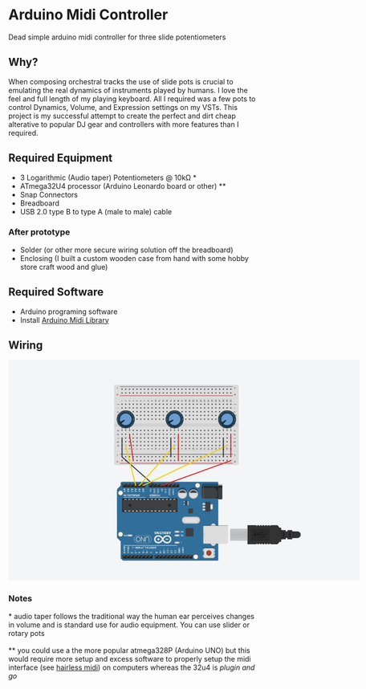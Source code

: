 # Arduino Midi Controller
Dead simple arduino midi controller for three slide potentiometers

## Why?
When composing orchestral tracks the use of slide pots is crucial to emulating the real dynamics of instruments played by humans. I love the feel and full length of my playing keyboard. All I required was a few pots to control Dynamics, Volume, and Expression settings on my VSTs. This project is my successful attempt to create the perfect and dirt cheap alterative to  popular DJ gear and controllers with more features than I required.

## Required Equipment 
- 3 Logarithmic (Audio taper) Potentiometers @ 10kΩ *
- ATmega32U4 processor (Arduino Leonardo board or other) **
- Snap Connectors
- Breadboard
- USB 2.0 type B to type A (male to male) cable
### After prototype
- Solder (or other more secure wiring solution off the breadboard)
- Enclosing (I built a custom wooden case from hand with some hobby store craft wood and glue)

## Required Software 
- Arduino programing software
- Install [Arduino Midi Library](https://www.arduino.cc/en/Reference/MIDIUSB) 


## Wiring
<img src="./wiring.JPG" style="max-width: 700px !important; width: 100vw;" />


### Notes
\* audio taper follows the traditional way the human ear perceives changes in volume and is standard use for audio equipment. You can use slider or rotary pots
\
\
\** you could use a the more popular atmega328P (Arduino UNO) but this would require more setup and excess software to properly setup the midi interface (see [hairless midi](https://projectgus.github.io/hairless-midiserial/)) on computers whereas the 32u4 is *plugin and go*
